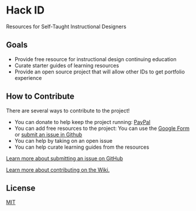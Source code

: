 # Hack ID

Resources for Self-Taught Instructional Designers

## Goals

* Provide free resource for instructional design continuing education
* Curate starter guides of learning resources
* Provide an open source project that will allow other IDs to get portfolio experience

## How to Contribute

There are several ways to contribute to the project!

* You can donate to help keep the project running: [PayPal](https://www.paypal.me/KristinAnthony)
* You can add free resources to the project: You can use the [Google Form](https://docs.google.com/forms/d/e/1FAIpQLSe-Vw60TcOyTjd_FgTLD7eZ_fPwYTXsUWWNZEN1NrLTPK-qKA/viewform) or [submit an issue in Github](https://github.com/hackid/hackid.github.io/issues)
* You can help by taking on an open issue
* You can help curate learning guides from the resources

[Learn more about submitting an issue on GitHub](https://help.github.com/articles/creating-an-issue/)

[Learn more about contributing on the Wiki.](https://github.com/hackid/hackid.github.io/wiki)

## License

[MIT](https://anthkris.mit-license.org/)
